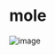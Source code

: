 # mole

 ![image](https://github.com/yadenuga/AOS-project-1/assets/25983732/238d268b-4b85-4f2d-8c0d-c0da2cbd4576)
 
 

 
 
